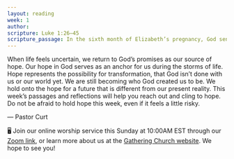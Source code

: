 ```yaml
---
layout: reading
week: 1
author:
scripture: Luke 1:26—45
scripture_passage: In the sixth month of Elizabeth’s pregnancy, God sent the angel Gabriel to Nazareth, a town in Galilee, to a virgin pledged to be married to a man named Joseph, a descendant of David. The virgin’s name was Mary. The angel went to her and said, “Greetings, you who are highly favored! The Lord is with you.” <br> <br> Mary was greatly troubled at his words and wondered what kind of greeting this might be. But the angel said to her, “Do not be afraid, Mary&#59; you have found favor with God. You will conceive and give birth to a son, and you are to call him Jesus. He will be great and will be called the Son of the Most High. The Lord God will give him the throne of his father David, and he will reign over Jacob’s descendants forever; his kingdom will never end.” <br> <br> “How will this be,” Mary asked the angel, “since I am a virgin?” <br> <br> The angel answered, “The Holy Spirit will come on you, and the power of the Most High will overshadow you. So the holy one to be born will be called[a] the Son of God. Even Elizabeth your relative is going to have a child in her old age, and she who was said to be unable to conceive is in her sixth month. For no word from God will ever fail.” <br> <br> “I am the Lord’s servant,” Mary answered. “May your word to me be fulfilled.” Then the angel left her. <br> <br> At that time Mary got ready and hurried to a town in the hill country of Judea, where she entered Zechariah’s home and greeted Elizabeth. When Elizabeth heard Mary’s greeting, the baby leaped in her womb, and Elizabeth was filled with the Holy Spirit. In a loud voice she exclaimed&#58; “Blessed are you among women, and blessed is the child you will bear! But why am I so favored, that the mother of my Lord should come to me? As soon as the sound of your greeting reached my ears, the baby in my womb leaped for joy. Blessed is she who has believed that the Lord would fulfill his promises to her!”
---
```


When life feels uncertain, we return to God’s promises as our source of hope. Our hope in God serves as an anchor for us during the storms of life. Hope represents the possibility for transformation, that God isn’t done with us or our world yet. We are still becoming who God created us to be. We hold onto the hope for a future that is different from our present reality. This week’s passages and reflections will help you reach out and cling to hope. Do not be afraid to hold hope this week, even if it feels a little risky.

<p class="author">— Pastor Curt</p>

<div class="invitation">
	<p>🖥 Join our online worship service this Sunday at 10:00AM EST through our <a href="https://us02web.zoom.us/j/89997120735?pwd=UVlRQ2J0bWdVVFZVYmM4c3JkN0xtQT09">Zoom link</a>, or learn more about us at the <a href="https://www.allgather.org/">Gathering Church website</a>. We hope to see you!</p>
</div>

